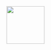 <div align="center">
  <img src="https://media.giphy.com/media/hvRJCLFzcasrR4ia7z/giphy.gif" width="100px"/>
